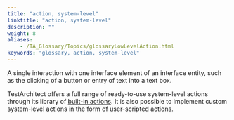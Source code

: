 ```yaml
--- 
title: "action, system-level"
linktitle: "action, system-level"
description: ""
weight: 8
aliases: 
    - /TA_Glossary/Topics/glossaryLowLevelAction.html
keywords: "glossary, action, system-level"
---
```


A single interaction with one interface element of an interface entity, such as the clicking of a button or entry of text into a text box.

TestArchitect offers a full range of ready-to-use system-level actions through its library of [built-in actions](/TA_Automation/Topics/bia_Built_in_actions.html). It is also possible to implement custom system-level actions in the form of user-scripted actions.

